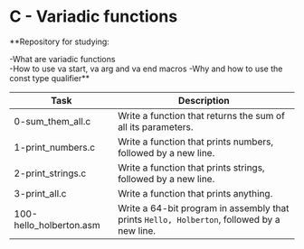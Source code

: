 # C - Variadic functions

**Repository for studying:  

-What are variadic functions    
-How to use va start, va arg and va end macros
-Why and how to use the const type qualifier**

| Task | Description |
|--|--|
| 0-sum_them_all.c | Write a function that returns the sum of all its parameters. |
| 1-print_numbers.c | Write a function that prints numbers, followed by a new line. |
| 2-print_strings.c | Write a function that prints strings, followed by a new line. |
| 3-print_all.c | Write a function that prints anything. |
| 100-hello_holberton.asm | Write a 64-bit program in assembly that prints `Hello, Holberton`, followed by a new line. |

